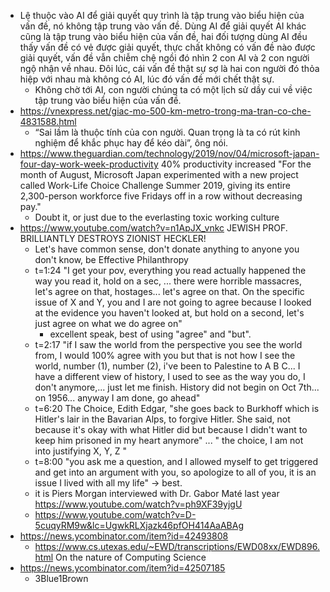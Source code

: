 - Lệ thuộc vào AI để giải quyết quy trình là tập trung vào biểu hiện của vấn đề, nó không tập trung vào vấn đề. Dùng AI để giải quyết AI khác cũng là tập trung vào biểu hiện của vấn đề, hai đối tượng dùng AI đều thấy vấn đề có vẻ được giải quyết, thực chất không có vấn đề nào được giải quyết, vấn đề vẫn chiễm chệ ngồi đó nhìn 2 con AI và 2 con người ngộ nhận về nhau. Đôi lúc, cái vấn đề thật sự sợ là hai con người đó thỏa hiệp với nhau mà không có AI, lúc đó vấn đề mới chết thật sự.
	- Không chờ tới AI, con người chúng ta có một lịch sử dầy cui về việc tập trung vào biểu hiện của vấn đề.
- https://vnexpress.net/giac-mo-500-km-metro-trong-ma-tran-co-che-4831588.html
	- “Sai lầm là thuộc tính của con người. Quan trọng là ta có rút kinh nghiệm để khắc phục hay để kéo dài”, ông nói.
- https://www.theguardian.com/technology/2019/nov/04/microsoft-japan-four-day-work-week-productivity 40% productivity increased "For the month of August, Microsoft Japan experimented with a new project called Work-Life Choice Challenge Summer 2019, giving its entire 2,300-person workforce five Fridays off in a row without decreasing pay."
	- Doubt it, or just due to the everlasting toxic working culture
- https://www.youtube.com/watch?v=n1ApJX_vnkc JEWISH PROF. BRILLIANTLY DESTROYS ZIONIST HECKLER!
	- Let's have common sense, don't donate anything to anyone you don't know, be Effective Philanthropy
	- t=1:24 "I get your pov, everything you read actually happened the way you read it, hold on a sec, ... there were horrible massacres, let's agree on that, hostages... let's agree on that. On the specific issue of X and Y, you and I are not going to agree because I looked at the evidence you haven't looked at, but hold on a second, let's just agree on what we do agree on"
		- excellent speak, best of using "agree" and "but".
	- t=2:17 "if I saw the world from the perspective you see the world from, I would 100% agree with you but that is not how I see the world, number (1), number (2), i've been to Palestine to A B C... I have a different view of history, I used to see as the way you do, I don't anymore,... just let me finish. History did not begin on Oct 7th... on 1956... anyway I am done, go ahead"
	- t=6:20 The Choice, Edith Edgar, "she goes back to Burkhoff which is Hitler's lair in the Bavarian Alps, to forgive Hitler. She said, not because it's okay with what Hitler did but because I didn't want to keep him prisoned in my heart anymore" ... " the choice, I am not into justifying X, Y, Z "
	- t=8:00 "you ask me a question, and I allowed myself to get triggered and get into an argument with you, so apologize to all of you, it is an issue I lived with all my life" -> best.
	- it is Piers Morgan interviewed with Dr. Gabor Maté last year https://www.youtube.com/watch?v=ph9XF39yjgU
	- https://www.youtube.com/watch?v=D-5cuqyRM9w&lc=UgwkRLXjazk46pfOH414AaABAg
- https://news.ycombinator.com/item?id=42493808
	- https://www.cs.utexas.edu/~EWD/transcriptions/EWD08xx/EWD896.html On the nature of Computing Science
- https://news.ycombinator.com/item?id=42507185
	- 3Blue1Brown